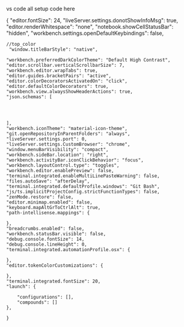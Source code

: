 vs code all setup code here

{
    "editor.fontSize": 24,
    "liveServer.settings.donotShowInfoMsg": true,
    "editor.renderWhitespace": "none",
    "notebook.showCellStatusBar": "hidden",
    "workbench.settings.openDefaultKeybindings": false,
    
    //top_color
     "window.titleBarStyle": "native",

    "workbench.preferredDarkColorTheme": "Default High Contrast",
    "editor.scrollbar.verticalScrollbarSize": 7,
    "workbench.editor.wrapTabs": true,
    "editor.guides.bracketPairs": "active",
    "editor.colorDecoratorsActivatedOn": "click",
    "editor.defaultColorDecorators": true,
    "workbench.view.alwaysShowHeaderActions": true,
    "json.schemas": [
        
    
    

    ],
    "workbench.iconTheme": "material-icon-theme",
    "git.openRepositoryInParentFolders": "always",
    "liveServer.settings.port": 0,
    "liveServer.settings.CustomBrowser": "chrome",
    "window.menuBarVisibility": "compact",
    "workbench.sideBar.location": "right",
    "workbench.activityBar.iconClickBehavior": "focus",
    "workbench.layoutControl.type": "toggles",
    "workbench.editor.enablePreview": false,
    "terminal.integrated.enableMultiLinePasteWarning": false,
    "files.autoSave": "afterDelay",
    "terminal.integrated.defaultProfile.windows": "Git Bash",
    "js/ts.implicitProjectConfig.strictFunctionTypes": false,
    "zenMode.restore": false,
    "editor.minimap.enabled": false,
    "keyboard.mapAltGrToCtrlAlt": true,
    "path-intellisense.mappings": {
    
    },
    "breadcrumbs.enabled": false,
    "workbench.statusBar.visible": false,
    "debug.console.fontSize": 14,
    "debug.console.lineHeight": 0,
    "terminal.integrated.automationProfile.osx": {

    },
    "editor.tokenColorCustomizations": {

    },
    "terminal.integrated.fontSize": 20,
    "launch": {
        
        "configurations": [],
        "compounds": []
    },
    
    }
